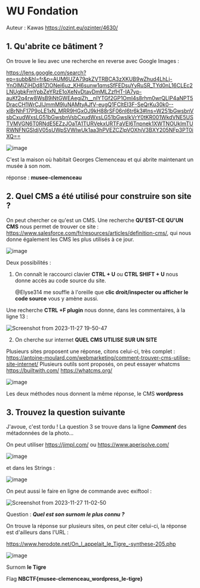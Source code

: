 

# WU Fondation

Auteur : Kawas
<https://ozint.eu/ozinter/4630/>

## **1. Qu'abrite ce bâtiment ?**

On trouve le lieu avec une recherche en reverse avec Google Images :

<https://lens.google.com/search?ep=subb&hl=fr&p=AUM6UZA79qkZVTRBCA3zXKUB9wZhud4LhLj-YnOlMjZjHDd81ZlONei6uz_KH6sunw1qmsSfFEDsuYyRuSR_TYd0nL16CLEc2LNUgbkFmYpbZeYRzE1oXeNvDtavDmMLZzfHT-IA7yp-auKf2q4rw8WsB9iNtGWEAegjZh__nIYTGf2GP1OmI4s8rhm0wrQLIP4aNPT5DracCH1WrCJIJmmM9luNAMtyAJfV-eugQ1FCItEI3F-SeQrKu30k0--xlBrNhF17P9oLE1xN_MRR9HGxOJ9kH88rSF06nI6tr6k3#lns=W251bGwsbnVsbCxudWxsLG51bGwsbnVsbCxudWxsLG51bGwsIkVrY0tKR001WkdVNE5USTVMVGN6T0RNdE5EZzJOaTA1TURVekxURTFaVEl6Tnpnek1XWTNOUklmTURWNFNGSldjV05sUWpSVWIwUk1aa3hPVEZCZlpVOXhjV3BXY205NFp3PT0iXQ==>

![image](https://github.com/K4was/WU-NBCTF-2023/assets/152096071/e5a0d164-159d-4c9c-834b-496ed0db0299)


C'est la maison où habitait Georges Clemenceau et qui abrite maintenant un musée à son nom.

réponse : **musee-clemenceau**

## **2. Quel CMS a été utilisé pour construire son site ?**

On peut chercher ce qu'est un CMS.
Une recherche **QU'EST-CE QU'UN CMS** nous permet de trouver ce site :
<https://www.salesforce.com/fr/resources/articles/definition-cms/>, qui nous donne également les CMS les plus utilisés à ce jour.

![image](https://github.com/K4was/WU-NBCTF-2023/assets/152096071/2b081ac3-a116-4610-84ba-3d87a1711db0)


Deux possibilités :

1. On connaît le raccourci clavier **CTRL + U** ou **CTRL SHIFT + U** nous donne accès au code source du site.
   
   @Elyse314 me souffle à l'oreille que **clic droit/inspecter ou afficher le code source** vous y amène aussi.

Une recherche **CTRL +F plugin** nous donne, dans les commentaires, à la ligne 13 :

![Screenshot from 2023-11-27 19-50-47](https://github.com/K4was/WU-NBCTF-2023/assets/152096071/ad68b07a-4704-40ff-8a70-e00ac1ebc028)




2. On cherche sur internet **QUEL CMS UTILISE SUR UN SITE**

Plusieurs sites proposent une réponse, citons celui-ci, très complet :
https://antoine-moulard.com/webmarketing/comment-trouver-cms-utilise-site-internet/
Plusieurs outils sont proposés, on peut essayer whatcms
<https://builtwith.com/>
<https://whatcms.org/>

![image](https://github.com/K4was/WU-NBCTF-2023/assets/152096071/54b6ef31-1283-4833-b180-d166e70490e8)


Les deux méthodes nous donnent la même réponse, le CMS  **wordpress**

## **3. Trouvez la question suivante**
J'avoue, c'est tordu !
La question 3 se trouve dans la ligne ***Comment*** des métadonnées de la photo...

On peut utiliser
<https://jimpl.com/>
ou <https://www.aperisolve.com/>

![image](https://github.com/K4was/WU-NBCTF-2023/assets/152096071/85638520-a0be-4524-be9d-47d61ca28e3e)

et dans les Strings :

![image](https://github.com/K4was/WU-NBCTF-2023/assets/152096071/f8b4c86c-5586-4255-b80f-3e4ee973f748)

On peut aussi le faire en ligne de commande avec exiftool :

![Screenshot from 2023-11-27 11-02-50](https://github.com/K4was/WU-NBCTF-2023/assets/152096071/52dbab7c-48cb-4d5c-8aff-33a6a7e75208)


Question : ***Quel est son surnom le plus connu ?***

On trouve la réponse sur plusieurs sites, on peut citer celui-ci, la réponse est d'ailleurs dans l'URL :

<https://www.herodote.net/On_l_appelait_le_Tigre_-synthese-205.php>

![image](https://github.com/K4was/WU-NBCTF-2023/assets/152096071/38fe4c32-9fff-4976-a819-5f7ea2779e8e)


Surnom **le Tigre**

Flag **NBCTF{musee-clemenceau_wordpress_le-tigre}**
